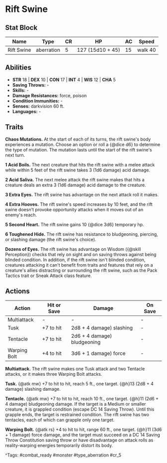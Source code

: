 # Rift Swine

## Stat Block

| Name | Type | CR | HP | AC | Speed |
|------|------|----|----|----|-------|
| Rift Swine | aberration | 5 | 127 (15d10 + 45) | 15 | walk 40 |

## Abilities

- **STR** 18 | **DEX** 10 | **CON** 17 | **INT** 4 | **WIS** 12 | **CHA** 5
- **Saving Throws:** -  
- **Skills:** -  
- **Damage Resistances:** force, poison  
- **Condition Immunities:** -  
- **Senses:** darkvision 60 ft.  
- **Languages:** -

## Traits

**Chaos Mutations.** At the start of each of its turns, the rift swine's body experiences a mutation. Choose an option or roll a {@dice d6} to determine the type of mutation. The mutation lasts until the start of the rift swine's next turn.

**1 Acid Boils.** The next creature that hits the rift swine with a melee attack while within 5 feet of the rift swine takes 3 (1d6 damage) acid damage.

**2 Acid Saliva.** The next melee attack the rift swine makes that hits a creature deals an extra 3 (1d6 damage) acid damage to the creature.

**3 Extra Eyes.** The rift swine has advantage on the next attack roll it makes.

**4 Extra Hooves.** The rift swine's speed increases by 10 feet, and the rift swine doesn't provoke opportunity attacks when it moves out of an enemy's reach.

**5 Second Heart.** The rift swine gains 10 {@dice 3d6} temporary hp.

**6 Toughened Hide.** The rift swine has resistance to bludgeoning, piercing, or slashing damage (the rift swine's choice).

**Dozens of Eyes.** The rift swine has advantage on Wisdom ({@skill Perception}) checks that rely on sight and on saving throws against being blinded condition. In addition, if the rift swine isn't blinded condition, creatures attacking it can't benefit from traits and features that rely on a creature's allies distracting or surrounding the rift swine, such as the Pack Tactics trait or Sneak Attack class feature.


## Actions

| Action | Hit or Save | Damage | On Save |
|--------|--------------|--------|----------|
| Multiattack | - | - | - |
| Tusk | +7 to hit | 2d8 + 4 damage) slashing | - |
| Tentacle | +7 to hit | 2d6 + 4 damage) bludgeoning | - |
| Warping Bolt | +4 to hit | 3d6 + 1 damage) force | - |

**Multiattack.** The rift swine makes one Tusk attack and two Tentacle attacks, or it makes three Warping Bolt attacks.

**Tusk.** {@atk mw} +7 to hit to hit, reach 5 ft., one target. {@h}13 (2d8 + 4 damage) slashing damage.

**Tentacle.** {@atk mw} +7 to hit to hit, reach 10 ft., one target. {@h}11 (2d6 + 4 damage) bludgeoning damage. If the target is a Medium or smaller creature, it is grappled condition (escape DC 14 Saving Throw). Until this grapple ends, the target is restrained condition. The rift swine has two tentacles, each of which can grapple only one target.

**Warping Bolt.** {@atk rs} +4 to hit to hit, range 60 ft., one target. {@h}11 (3d6 + 1 damage) force damage, and the target must succeed on a DC 14 Saving Throw Constitution saving throw or have disadvantage on attack rolls as reality-warping energies temporarily distort its body.


^Tags: #combat_ready #monster #type_aberration #cr_5